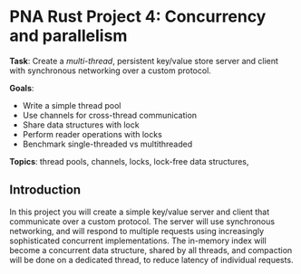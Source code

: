 # PNA Rust Project 4: Concurrency and parallelism

**Task**: Create a _multi-thread_, persistent key/value store server and client 
with synchronous networking over a custom protocol.

**Goals**:

- Write a simple thread pool
- Use channels for cross-thread communication
- Share data structures with lock
- Perform reader operations with locks 
- Benchmark single-threaded vs multithreaded

**Topics**: thread pools, channels, locks, lock-free data structures,


## Introduction

In this project you will create a simple key/value server and client that
communicate over a custom protocol. The server will use synchronous networking,
and will respond to multiple requests using increasingly sophisticated
concurrent implementations. The in-memory index will become a concurrent
data structure, shared by all threads, and compaction will be done on a
dedicated thread, to reduce latency of individual requests. 